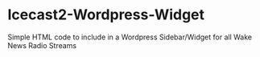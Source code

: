 # Icecast2-Wordpress-Widget
Simple HTML code to include in a Wordpress Sidebar/Widget
for all Wake News Radio Streams
